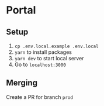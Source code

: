 # Portal

## Setup
1. `cp .env.local.example .env.local`
2. `yarn` to install packages
3. `yarn dev` to start local server
4. Go to `localhost:3000`

## Merging
Create a PR for branch `prod`
